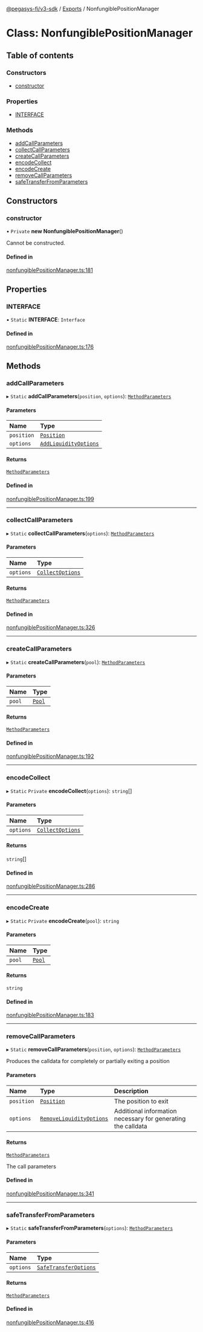 [@pegasys-fi/v3-sdk](../README.md) / [Exports](../modules.md) / NonfungiblePositionManager

# Class: NonfungiblePositionManager

## Table of contents

### Constructors

- [constructor](NonfungiblePositionManager.md#constructor)

### Properties

- [INTERFACE](NonfungiblePositionManager.md#interface)

### Methods

- [addCallParameters](NonfungiblePositionManager.md#addcallparameters)
- [collectCallParameters](NonfungiblePositionManager.md#collectcallparameters)
- [createCallParameters](NonfungiblePositionManager.md#createcallparameters)
- [encodeCollect](NonfungiblePositionManager.md#encodecollect)
- [encodeCreate](NonfungiblePositionManager.md#encodecreate)
- [removeCallParameters](NonfungiblePositionManager.md#removecallparameters)
- [safeTransferFromParameters](NonfungiblePositionManager.md#safetransferfromparameters)

## Constructors

### constructor

• `Private` **new NonfungiblePositionManager**()

Cannot be constructed.

#### Defined in

[nonfungiblePositionManager.ts:181](https://github.com/Pegasys-fi/v3-sdk/blob/08a7c05/src/nonfungiblePositionManager.ts#L181)

## Properties

### INTERFACE

▪ `Static` **INTERFACE**: `Interface`

#### Defined in

[nonfungiblePositionManager.ts:176](https://github.com/Pegasys-fi/v3-sdk/blob/08a7c05/src/nonfungiblePositionManager.ts#L176)

## Methods

### addCallParameters

▸ `Static` **addCallParameters**(`position`, `options`): [`MethodParameters`](../interfaces/MethodParameters.md)

#### Parameters

| Name | Type |
| :------ | :------ |
| `position` | [`Position`](Position.md) |
| `options` | [`AddLiquidityOptions`](../modules.md#addliquidityoptions) |

#### Returns

[`MethodParameters`](../interfaces/MethodParameters.md)

#### Defined in

[nonfungiblePositionManager.ts:199](https://github.com/Pegasys-fi/v3-sdk/blob/08a7c05/src/nonfungiblePositionManager.ts#L199)

___

### collectCallParameters

▸ `Static` **collectCallParameters**(`options`): [`MethodParameters`](../interfaces/MethodParameters.md)

#### Parameters

| Name | Type |
| :------ | :------ |
| `options` | [`CollectOptions`](../interfaces/CollectOptions.md) |

#### Returns

[`MethodParameters`](../interfaces/MethodParameters.md)

#### Defined in

[nonfungiblePositionManager.ts:326](https://github.com/Pegasys-fi/v3-sdk/blob/08a7c05/src/nonfungiblePositionManager.ts#L326)

___

### createCallParameters

▸ `Static` **createCallParameters**(`pool`): [`MethodParameters`](../interfaces/MethodParameters.md)

#### Parameters

| Name | Type |
| :------ | :------ |
| `pool` | [`Pool`](Pool.md) |

#### Returns

[`MethodParameters`](../interfaces/MethodParameters.md)

#### Defined in

[nonfungiblePositionManager.ts:192](https://github.com/Pegasys-fi/v3-sdk/blob/08a7c05/src/nonfungiblePositionManager.ts#L192)

___

### encodeCollect

▸ `Static` `Private` **encodeCollect**(`options`): `string`[]

#### Parameters

| Name | Type |
| :------ | :------ |
| `options` | [`CollectOptions`](../interfaces/CollectOptions.md) |

#### Returns

`string`[]

#### Defined in

[nonfungiblePositionManager.ts:286](https://github.com/Pegasys-fi/v3-sdk/blob/08a7c05/src/nonfungiblePositionManager.ts#L286)

___

### encodeCreate

▸ `Static` `Private` **encodeCreate**(`pool`): `string`

#### Parameters

| Name | Type |
| :------ | :------ |
| `pool` | [`Pool`](Pool.md) |

#### Returns

`string`

#### Defined in

[nonfungiblePositionManager.ts:183](https://github.com/Pegasys-fi/v3-sdk/blob/08a7c05/src/nonfungiblePositionManager.ts#L183)

___

### removeCallParameters

▸ `Static` **removeCallParameters**(`position`, `options`): [`MethodParameters`](../interfaces/MethodParameters.md)

Produces the calldata for completely or partially exiting a position

#### Parameters

| Name | Type | Description |
| :------ | :------ | :------ |
| `position` | [`Position`](Position.md) | The position to exit |
| `options` | [`RemoveLiquidityOptions`](../interfaces/RemoveLiquidityOptions.md) | Additional information necessary for generating the calldata |

#### Returns

[`MethodParameters`](../interfaces/MethodParameters.md)

The call parameters

#### Defined in

[nonfungiblePositionManager.ts:341](https://github.com/Pegasys-fi/v3-sdk/blob/08a7c05/src/nonfungiblePositionManager.ts#L341)

___

### safeTransferFromParameters

▸ `Static` **safeTransferFromParameters**(`options`): [`MethodParameters`](../interfaces/MethodParameters.md)

#### Parameters

| Name | Type |
| :------ | :------ |
| `options` | [`SafeTransferOptions`](../interfaces/SafeTransferOptions.md) |

#### Returns

[`MethodParameters`](../interfaces/MethodParameters.md)

#### Defined in

[nonfungiblePositionManager.ts:416](https://github.com/Pegasys-fi/v3-sdk/blob/08a7c05/src/nonfungiblePositionManager.ts#L416)
